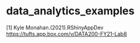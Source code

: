 # data_analytics_examples

[1] Kyle Monahan.(2021).RShinyAppDev
https://tufts.app.box.com/v/DATA200-FY21-Lab8
